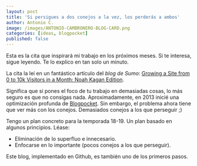 ```yaml
---
layout: post
title: 'Si persigues a dos conejos a la vez, los perderás a ambos'
author: Antonio C.
image: /images/ANTONIO-CAMBRONERO-BLOG-CARD.png
categories: [ideas, blogpocket]
published: false 
---
```


Esta es la cita que inspirará mi trabajo en los próximos meses. Si te interesa, sigue leyendo. Te lo explico en tan solo un minuto.

La cita la leí en un fantástico artículo del *blog de Sumo*: [Growing a Site from 0 to 10k Visitors in a Month: Noah Kagan Edition](https://sumo.com/stories/growing-website).

Significa que si pones el foco de tu trabajo en demasiadas cosas, lo más seguro es que no consigas nada. Aproximadamente, en 2013 inicié una optimización profunda de [Blogpocket](https://www.blogpocket.com). Sin embargo, el problema ahora tiene que ver más con los conejos. Demasiados conejos a los que perseguir ;)

Tengo un plan concreto para la temporada 18-19. Un plan basado en algunos principios. Léase:

- Eliminación de lo superfluo e innecesario.
- Enfocarse en lo importante (pocos conejos a los que perseguir).

Este blog, implementado en Github, es también uno de los primeros pasos.

